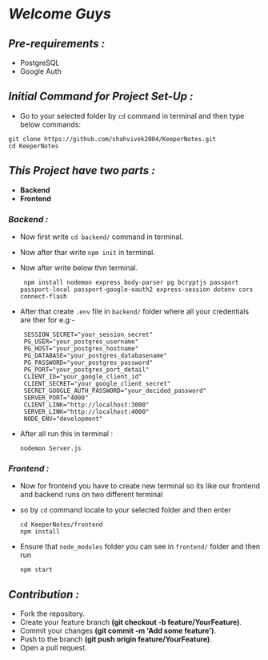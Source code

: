 # *Welcome Guys*

## *Pre-requirements :*
- PostgreSQL
- Google Auth
  

## *Initial Command for Project Set-Up :*
- Go to your selected folder by `cd` command in terminal and then type below commands:
```
git clone https://github.com/shahvivek2004/KeeperNotes.git
cd KeeperNotes
```

## *This Project have two parts :*
- **Backend**
- **Frontend**

### *Backend :*

- Now first write `cd backend/` command in terminal.
  
- Now after thar write `npm init` in terminal.
  
- Now after write below  thin terminal.
  ```
   npm install nodemon express body-parser pg bcryptjs passport passport-local passport-google-oauth2 express-session dotenv cors connect-flash
  
  ```
  
- After that create `.env` file in `backend/` folder where all your credentials are ther for e.g:-
  ```
   SESSION_SECRET="your_session_secret"
   PG_USER="your_postgres_username"
   PG_HOST="your_postgres_hostname"
   PG_DATABASE="your_postgres_databasename"
   PG_PASSWORD="your_postgres_password"
   PG_PORT="your_postgres_port_detail"
   CLIENT_ID="your_google_client_id"
   CLIENT_SECRET="your_google_client_secret"
   SECRET_GOOGLE_AUTH_PASSWORD="your_decided_password"
   SERVER_PORT="4000"
   CLIENT_LINK="http://localhost:3000"
   SERVER_LINK="http://localhost:4000"
   NODE_ENV="development"
  ```
  
- After all run this in terminal :
  ```
  nodemon Server.js
  
  ```
  


### *Frontend :*

- Now for frontend you have to create new terminal so its like our frontend and backend runs on two different terminal
  
- so by `cd` command locate to your selected folder and then enter
  ```
  cd KeeperNotes/frontend
  npm install
  ```
  
- Ensure that `node_modules` folder you can see in `frontend/` folder and then run
  ```
  npm start
  
  ```
  


## *Contribution :*

- Fork the repository.
- Create your feature branch **(git checkout -b feature/YourFeature)**.
- Commit your changes **(git commit -m 'Add some feature')**.
- Push to the branch **(git push origin feature/YourFeature)**.
- Open a pull request.
